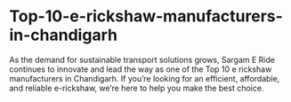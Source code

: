 # Top-10-e-rickshaw-manufacturers-in-chandigarh
As the demand for sustainable transport solutions grows, Sargam E Ride continues to innovate and lead the way as one of the Top 10 e rickshaw manufacturers in Chandigarh. If you’re looking for an efficient, affordable, and reliable e-rickshaw, we’re here to help you make the best choice.
